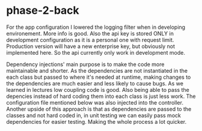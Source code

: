 # phase-2-back

For the app configuration I lowered the logging filter when in developing environement. More info is good. Also the
api key is stored ONLY in development configuration as it is a personal one with request limit. Production version 
will have a new enterprise key, but obviously not implemented here. So the api currently only work in development mode.

Dependency injections' main purpose is to make the code more maintainable and shorter. As the dependencies are not
instantiated in the each class but passed to where it's needed at runtime, making changes to the dependencies
are much easier and less likely to cause bugs. As we learned in lectures low coupling code is good. Also being able
to pass the depencies instead of hard coding them into each class is just less work. The configuration file mentioned
below was also injected into the controller. Another upside of this approach is that as dependencies are passed to 
the classes and not hard coded in, in unit testing we can easily pass mock dependencies for easier testing. Making the
whole process a lot quicker.
